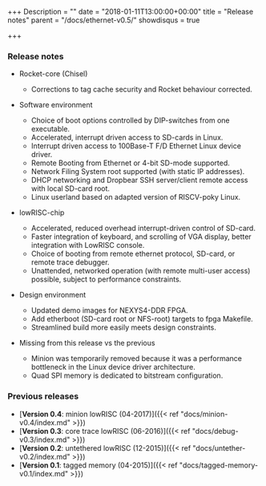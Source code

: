 +++
Description = ""
date = "2018-01-11T13:00:00+00:00"
title = "Release notes"
parent = "/docs/ethernet-v0.5/"
showdisqus = true

+++

### Release notes

 * Rocket-core (Chisel)
   * Corrections to tag cache security and Rocket behaviour corrected.
   
 * Software environment
   * Choice of boot options controlled by DIP-switches from one executable.
   * Accelerated, interrupt driven access to SD-cards in Linux.
   * Interrupt driven access to 100Base-T F/D Ethernet Linux device driver.
   * Remote Booting from Ethernet or 4-bit SD-mode supported.
   * Network Filing System root supported (with static IP addresses).
   * DHCP networking and Dropbear SSH server/client remote access with local SD-card root.
   * Linux userland based on adapted version of RISCV-poky Linux.

 * lowRISC-chip
   * Accelerated, reduced overhead interrupt-driven control of SD-card.
   * Faster integration of keyboard, and scrolling of VGA display, better integration with LowRISC console.
   * Choice of booting from remote ethernet protocol, SD-card, or remote trace debugger.
   * Unattended, networked operation (with remote multi-user access) possible, subject to performance constraints.
   
 * Design environment
   * Updated demo images for NEXYS4-DDR FPGA.
   * Add etherboot (SD-card root or NFS-root) targets to fpga Makefile.
   * Streamlined build more easily meets design constraints.
   
 * Missing from this release vs the previous
   * Minion was temporarily removed because it was a performance bottleneck in the Linux device driver architecture.
   * Quad SPI memory is dedicated to bitstream configuration.

### Previous releases

 * [**Version 0.4**: minion lowRISC (04-2017)]({{< ref "docs/minion-v0.4/index.md" >}})
 * [**Version 0.3**: core trace lowRISC (06-2016)]({{< ref "docs/debug-v0.3/index.md" >}})
 * [**Version 0.2**: untethered lowRISC (12-2015)]({{< ref "docs/untether-v0.2/index.md" >}})
 * [**Version 0.1**: tagged memory (04-2015)]({{< ref "docs/tagged-memory-v0.1/index.md" >}})
